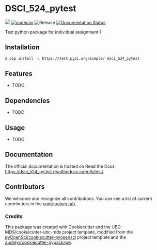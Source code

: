 # DSCI_524_pytest 

![](https://github.com/nphaterp/dsci_524_pytest/workflows/build/badge.svg) [![codecov](https://codecov.io/gh/nphaterp/dsci_524_pytest/branch/main/graph/badge.svg)](https://codecov.io/gh/nphaterp/dsci_524_pytest) ![Release](https://github.com/nphaterp/dsci_524_pytest/workflows/Release/badge.svg) [![Documentation Status](https://readthedocs.org/projects/dsci_524_pytest/badge/?version=latest)](https://dsci_524_pytest.readthedocs.io/en/latest/?badge=latest)

Test python package for individual assignment 1

## Installation

```bash
$ pip install -i https://test.pypi.org/simple/ dsci_524_pytest
```

## Features

- TODO

## Dependencies

- TODO

## Usage

- TODO

## Documentation

The official documentation is hosted on Read the Docs: https://dsci_524_pytest.readthedocs.io/en/latest/

## Contributors

We welcome and recognize all contributions. You can see a list of current contributors in the [contributors tab](https://github.com/nphaterp/dsci_524_pytest/graphs/contributors).

### Credits

This package was created with Cookiecutter and the UBC-MDS/cookiecutter-ubc-mds project template, modified from the [pyOpenSci/cookiecutter-pyopensci](https://github.com/pyOpenSci/cookiecutter-pyopensci) project template and the [audreyr/cookiecutter-pypackage](https://github.com/audreyr/cookiecutter-pypackage).
